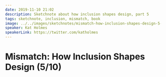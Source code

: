 ```yaml
---
date: 2019-11-10 21:02
description: Sketchnote about how inclusion shapes design, part 5
tags: sketchnote, inclusion, mismatch, book
image: ../../images/sketchnotes/mismatch-how-inclusion-shapes-design-5-small.jpg
speaker: Kat Holmes
speakerLink: https://twitter.com/katholmes
---
```


# Mismatch: How Inclusion Shapes Design (5/10)
